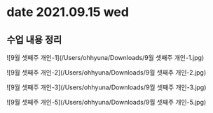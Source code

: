 # date 2021.09.15 wed

## 수업 내용 정리

![9월 셋째주 개인-1](/Users/ohhyuna/Downloads/9월 셋째주 개인-1.jpg)

![9월 셋째주 개인-2](/Users/ohhyuna/Downloads/9월 셋째주 개인-2.jpg)

![9월 셋째주 개인-3](/Users/ohhyuna/Downloads/9월 셋째주 개인-3.jpg)

![9월 셋째주 개인-5](/Users/ohhyuna/Downloads/9월 셋째주 개인-5.jpg)